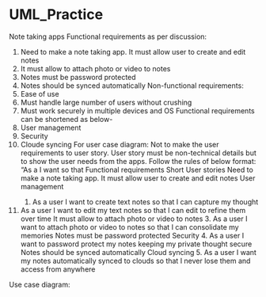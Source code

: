 # UML_Practice
Note taking apps
Functional requirements as per discussion:
1.	Need to make a note taking app. It must allow user to create and edit notes
2.	It must allow to attach photo or video to notes
3.	Notes must be password protected
4.	Notes should be synced automatically
Non-functional requirements:
1.	Ease of use
2.	Must handle large number of users without crushing
3.	Must work securely in multiple devices and OS
Functional requirements can be shortened as below-
1.	User management
2.	Security
3.	Cloude syncing
For user case diagram:
Not to make the user requirements to user story. User story must be non-technical details but to show the user needs from the apps.  Follow the rules of below format:
“As a <type of user> I want <some goal> so that <some reason>
Functional requirements 	Short	User stories
Need to make a note taking app. It must allow user to create and edit notes
	User management
	1.	As a user I want to create text notes so that I can capture my thought
2.	As a user I want to edit my text notes so that I can edit to refine them over time
It must allow to attach photo or video to notes
		3.	As a user I want to attach photo or video to notes so that I can consolidate my memories
Notes must be password protected	Security	4.	As a user I want to password protect my notes keeping my private thought secure
Notes should be synced automatically	Cloud syncing	5.	As a user I want my notes automatically synced to clouds so that I never lose them and access from anywhere

Use case diagram:
 



